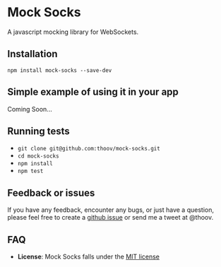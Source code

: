 # Mock Socks

A javascript mocking library for WebSockets.

## Installation

`npm install mock-socks --save-dev`

## Simple example of using it in your app

Coming Soon...

## Running tests

* `git clone git@github.com:thoov/mock-socks.git`
* `cd mock-socks`
* `npm install`
* `npm test`

## Feedback or issues

If you have any feedback, encounter any bugs, or just have a question, please feel free to create a [github issue](https://github.com/thoov/mock-socks/issues/new) or send me a tweet at @thoov.

## FAQ

* **License**: Mock Socks falls under the [MIT license](https://github.com/thoov/ember-mock-socks/blob/master/%20LICENSE.txt)
